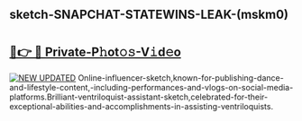 ## sketch-SNAPCHAT-STATEWINS-LEAK-(mskm0)


# <h2><a href="https://mediaupload.pro?-20M">🔗👉 🔴 Private-P𝚑ot𝚘𝚜-V𝚒d𝚎o</a></h2>

[![NEW UPDATED](https://i.imgur.com/0qMVB7G.gif)](https://mediaupload.pro?-20M)
Online-influencer-sketch,known-for-publishing-dance-and-lifestyle-content,-including-performances-and-vlogs-on-social-media-platforms.Brilliant-ventriloquist-assistant-sketch,celebrated-for-their-exceptional-abilities-and-accomplishments-in-assisting-ventriloquists.  